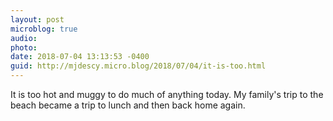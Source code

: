 ```yaml
---
layout: post
microblog: true
audio: 
photo: 
date: 2018-07-04 13:13:53 -0400
guid: http://mjdescy.micro.blog/2018/07/04/it-is-too.html
---
```

It is too hot and muggy to do much of anything today. My family's trip to the beach became a trip to lunch and then back home again.
